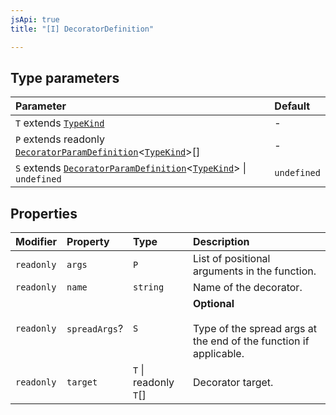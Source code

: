 ```yaml
---
jsApi: true
title: "[I] DecoratorDefinition"

---
```

## Type parameters

| Parameter | Default |
| :------ | :------ |
| `T` extends [`TypeKind`](../type-aliases/TypeKind.md) | - |
| `P` extends readonly [`DecoratorParamDefinition`](DecoratorParamDefinition.md)<[`TypeKind`](../type-aliases/TypeKind.md)\>[] | - |
| `S` extends [`DecoratorParamDefinition`](DecoratorParamDefinition.md)<[`TypeKind`](../type-aliases/TypeKind.md)\> \| `undefined` | `undefined` |

## Properties

| Modifier | Property | Type | Description |
| :------ | :------ | :------ | :------ |
| `readonly` | `args` | `P` | List of positional arguments in the function. |
| `readonly` | `name` | `string` | Name of the decorator. |
| `readonly` | `spreadArgs`? | `S` | **Optional**<br /><br />Type of the spread args at the end of the function if applicable. |
| `readonly` | `target` | `T` \| readonly `T`[] | Decorator target. |
